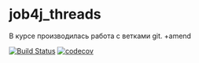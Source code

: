 # job4j_threads
В курсе производилась работа с ветками git. +amend

[![Build Status](https://app.travis-ci.com/Tatiana-N/job4j_threads.svg?branch=master)](https://app.travis-ci.com/Tatiana-N/job4j_threads)
[![codecov](https://codecov.io/gh/Tatiana-N/job4j_threads/branch/master/graph/badge.svg?token=3w0FBS6VRF)](https://codecov.io/gh/Tatiana-N/job4j_threads)